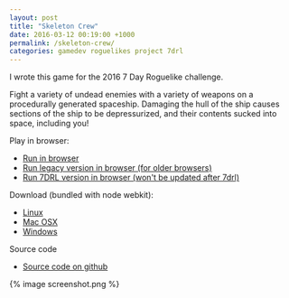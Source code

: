 ```yaml
---
layout: post
title: "Skeleton Crew"
date: 2016-03-12 00:19:00 +1000
permalink: /skeleton-crew/
categories: gamedev roguelikes project 7drl
---
```


I wrote this game for the 2016 7 Day Roguelike challenge.

Fight a variety of undead enemies with a variety of weapons on a procedurally
generated spaceship. Damaging the hull of the ship causes sections of the ship
to be depressurized, and their contents sucked into space, including you!

Play in browser:
- [Run in browser](https://games.gridbugs.org/skeleton-crew)
- [Run legacy version in browser (for older browsers)](https://games.gridbugs.org/skeleton-crew-legacy)
- [Run 7DRL version in browser (won't be updated after 7drl)](https://games.gridbugs.org/skeleton-crew-7drl-2016)

Download (bundled with node webkit):
- [Linux](https://files.gridbugs.org/skeleton-crew-linux-x64.zip)
- [Mac OSX](https://files.gridbugs.org/skeleton-crew-osx-x64.zip)
- [Windows](https://files.gridbugs.org/skeleton-crew-windows-x64.zip)

Source code
- [Source code on github](https://github.com/stevebob/skeleton-crew)

{% image screenshot.png %}
